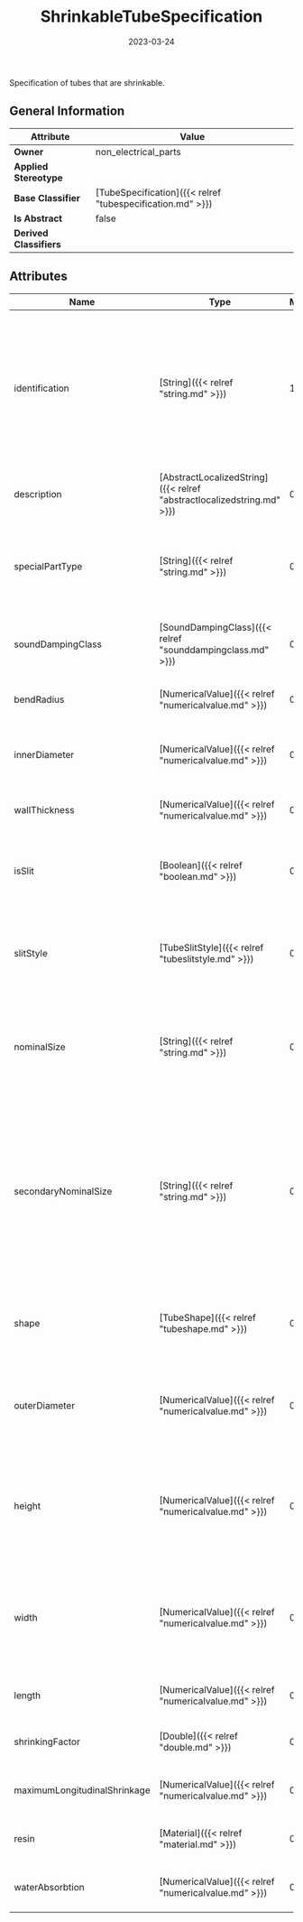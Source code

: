 ﻿---
title: ShrinkableTubeSpecification
toc: false
type: specs
date: "2023-03-24"
draft: false
specification: VEC
version: 2.0.2
documentType: "Recommendation"
elementType: Class
classes:
  - ShrinkableTubeSpecification
menu_name: vec-2.0.2
---
<p>Specification of tubes that are shrinkable.  </p>

## General Information

| Attribute               | Value |
|-------------------------|-------|
| **Owner**               | non_electrical_parts |
| **Applied Stereotype**  |   |
| **Base Classifier**     | [TubeSpecification]({{< relref "tubespecification.md" >}})<br/>  |
| **Is Abstract**         | false |
| **Derived Classifiers** |   |

## Attributes
|  Name  |  Type  |  Mult.  |  Description  |  Owning Classifier  |
|--------|--------|---------|---------------|--------------|
|identification| [String]({{< relref "string.md" >}}) | 1 | <p> Specifies a unique identification of the specification. The identification is guaranteed to be unique within the document containing the specification. For all VEC-documents a Specification-instance can be trusted to be identical if the DocumentVersion-instance is the same (see DocumentVersion) and the identification of the Specification is the same.      </p> | [Specification]({{< relref "specification.md" >}}) |
|description| [AbstractLocalizedString]({{< relref "abstractlocalizedstring.md" >}}) | 0..* | <p> Specifies additional, human readable information about the specification.      </p> | [Specification]({{< relref "specification.md" >}}) |
|specialPartType| [String]({{< relref "string.md" >}}) | 0..1 | <p>The specialPartType allows the specification of subclassifications for a PartOrUsageRelatedSpecification (e.g. different types of connector housings).  </p> | [PartOrUsageRelatedSpecification]({{< relref "partorusagerelatedspecification.md" >}}) |
|soundDampingClass| [SoundDampingClass]({{< relref "sounddampingclass.md" >}}) | 0..* | <p>Specifies the class of sound damping. According to the VDA this is a value between A &amp; E. KBLFRM-311  </p> | [WireProtectionSpecification]({{< relref "wireprotectionspecification.md" >}}) |
|bendRadius| [NumericalValue]({{< relref "numericalvalue.md" >}}) | 0..1 | <p> Specifies the bend radius of the tube.      </p> | [TubeSpecification]({{< relref "tubespecification.md" >}}) |
|innerDiameter| [NumericalValue]({{< relref "numericalvalue.md" >}}) | 0..1 | <p>Defines the inner diameter of a tube. In the case of a shrinkable tube, it is the diameter of the tube in the unshrinked state.  </p> | [TubeSpecification]({{< relref "tubespecification.md" >}}) |
|wallThickness| [NumericalValue]({{< relref "numericalvalue.md" >}}) | 0..1 | <p> Specifies the thickness of the wall of the tube.      </p> | [TubeSpecification]({{< relref "tubespecification.md" >}}) |
|isSlit| [Boolean]({{< relref "boolean.md" >}}) | 0..1 | <p> Specifies whether the tube is slit or not. The style of the slitting can be defined with the <i>slitStyle.</i> If a <i>slitStyle</i> is defined, it implies that <i>isSlit=true</i>.      </p> | [TubeSpecification]({{< relref "tubespecification.md" >}}) |
|slitStyle| [TubeSlitStyle]({{< relref "tubeslitstyle.md" >}}) | 0..1 | <p> Specifies the style of the slitting of the tube. If a <i>slitStyle</i> is defined, it implies that <i>isSlit=true</i>.     </p>      <p> This attribute is defined as an <i>OpenEnumeration.</i>      </p> | [TubeSpecification]({{< relref "tubespecification.md" >}}) |
|nominalSize| [String]({{< relref "string.md" >}}) | 0..1 | <p> Defines the nominal size of a tube. The nominal size is a name for the size of the tube that is somehow related to the inner diameter of the tube. However, it is not the inner diameter (e.g. &quot;10.5&quot;).      </p> | [TubeSpecification]({{< relref "tubespecification.md" >}}) |
|secondaryNominalSize| [String]({{< relref "string.md" >}}) | 0..1 | <p> Defines the secondary nominal size of a tube. The nominal size is a name for the size of the tube that is somehow related to the inner diameter of the tube. However, it is not the inner diameter (e.g. &quot;10.5&quot;).      </p>      <p> The secondary nominal size shall only be used for two-parted tubes (see&#160;TubeSlitStyle = TwoParts). The secondary nominal size defines the size of the outer (larger) tube of a two-parted tube.      </p> | [TubeSpecification]({{< relref "tubespecification.md" >}}) |
|shape| [TubeShape]({{< relref "tubeshape.md" >}}) | 0..1 | <p> Specifies the shape of the cross section of the tube.     </p>      <p> This attribute is defined as an <i>OpenEnumeration</i>      </p> | [TubeSpecification]({{< relref "tubespecification.md" >}}) |
|outerDiameter| [NumericalValue]({{< relref "numericalvalue.md" >}}) | 0..1 | <p> Specifies the outer diameter of the tube. The outer diameter of a tube shall only be used for circular tubes (shape = Circular). For other shapes, height and width shall be used.      </p> | [TubeSpecification]({{< relref "tubespecification.md" >}}) |
|height| [NumericalValue]({{< relref "numericalvalue.md" >}}) | 0..1 | <p> Specifies the height of the tube. If the height is defined, a width shall be defined, too. The height and width of a tube shall only be used for tubes that are not circular (shape != Circular). For circular shapes, the outside diameter shall be used.      </p> | [TubeSpecification]({{< relref "tubespecification.md" >}}) |
|width| [NumericalValue]({{< relref "numericalvalue.md" >}}) | 0..1 | <p> Specifies the width of the tube. If the width is defined, a height shall be defined, too. The height and width of a tube shall only be used for tubes that are not circular (shape != Circular). For circular shapes, the outside diameter shall be used.      </p> | [TubeSpecification]({{< relref "tubespecification.md" >}}) |
|length| [NumericalValue]({{< relref "numericalvalue.md" >}}) | 0..1 | <p> Specifies the length of the tube if it is a predefined value.      </p> | [TubeSpecification]({{< relref "tubespecification.md" >}}) |
|shrinkingFactor| [Double]({{< relref "double.md" >}}) | 0..1 | <p>Defines the factor of shrinking for the tube.  </p> | [ShrinkableTubeSpecification]({{< relref "shrinkabletubespecification.md" >}}) |
|maximumLongitudinalShrinkage| [NumericalValue]({{< relref "numericalvalue.md" >}}) | 0..1 | <p>Defines the shrinkage in longitudinal direction. </p> | [ShrinkableTubeSpecification]({{< relref "shrinkabletubespecification.md" >}}) |
|resin| [Material]({{< relref "material.md" >}}) | 0..* | <p>Defines the material of the resin usable for this shrinkable tube. </p> | [ShrinkableTubeSpecification]({{< relref "shrinkabletubespecification.md" >}}) |
|waterAbsorbtion| [NumericalValue]({{< relref "numericalvalue.md" >}}) | 0..1 | <p> Defines the water absorption of the shrinkable tube specification.      </p> | [ShrinkableTubeSpecification]({{< relref "shrinkabletubespecification.md" >}}) |






